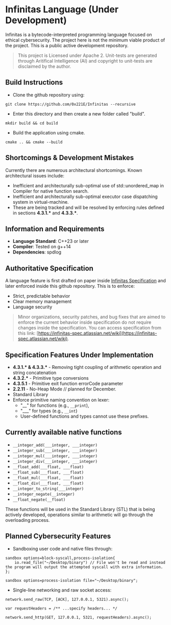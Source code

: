 # Infinitas Language (Under Development)
Infinitas is a bytecode-interpreted programming language focused on ethical cybersecurity.
The project here is not the minimum viable product of the project. This is a public active development repository. 

> This project is Licensed under Apache 2. Unit-tests are generated through Aritifical Intelligence (AI) and copyright to unit-tests are disclaimed by the author.
## Build Instructions
- Clone the github repository using:
```
git clone https://github.com/0x221E/Infinitas --recursive
```
- Enter this directory and then create a new folder called "build".
```
mkdir build && cd build
```
- Build the application using cmake.
```
cmake .. && cmake --build
```
## Shortcomings & Development Mistakes
Currently there are numerous architectural shortcomings. Known architectural issues include: 
- Inefficient and architecturally sub-optimal use of std::unordered_map in Compiler for native function search.
- Inefficient and architecturally sub-optimal executor case dispatching system in virtual-machine.
- These are being tracked and will be resolved by enforcing rules defined in sections **4.3.1.\*** and **4.3.3.\***.
## Information and Requirements
- **Language Standard**: C++23 or later
- **Compiler**: Tested on g++14
- **Dependencies**: spdlog
## Authoritative Specification
A language feature is first drafted on paper inside [Infinitas Specification](https://infinitas-spec.atlassian.net/wiki) and later enforced inside this github repository.
This is to enforce:
- Strict, predictable behavior
- Clear memory management
- Language security
> Minor organizations, security patches, and bug fixes that are aimed to enforce the current behavior inside specification do not require changes inside the specification.
> You can access specification from this link: [https://infinitas-spec.atlassian.net/wiki](https://infinitas-spec.atlassian.net/wiki).
## Specification Features Under Implementation
- **4.3.1.\* & 4.3.3.\*** - Removing tight coupling of arithmetic operation and string concatenation
- **4.3.2.\*** - Primitive type conversions
- **4.3.5.1** - Primitive exit function errorCode parameter
- **2.2.11** - No-Heap Mode // planned for December.
- Standard Library
- Enforce primitive naming convention on lexer:
    - "\_\_" for functions (e.g., `__print`),
    - "\_\_\_" for types (e.g., `__int`)
    - User-defined functions and types cannot use these prefixes.
## Currently available native functions
- `__integer_add(___integer, ___integer)`
- `__integer_sub(___integer, ___integer)`
- `__integer_mul(___integer, ___integer)`
- `__integer_div(___integer, ___integer)`
- `__float_add(___float, ___float)`
- `__float_sub(___float, ___float)`
- `__float_mul(___float, ___float)`
- `__float_div(___float, ___float)`
- `__integer_to_string(___integer)`
- `__integer_negate(__integer)`
- `__float_negate(__float)`

These functions will be used in the Standard Library (STL) that is being actively developed, operations similar to arithmetic will go through the overloading process.
## Planned Cybersecurity Features
- Sandboxing user code and native files through:
```
sandbox options=block-syscall,process-isolation{
    io.read_file("~/Desktop/binary") // File won't be read and instead the program will output the attempted syscall with extra information.
};

sandbox options=process-isolation file="~/Desktop/binary";
```
- Single-line networking and raw socket access:
```
network.send_raw(TCP, [ACK], 127.0.0.1, 5321).async();

var requestHeaders = /** ...specify headers... */

network.send_http(GET, 127.0.0.1, 5321, requestHeaders).async();
```
